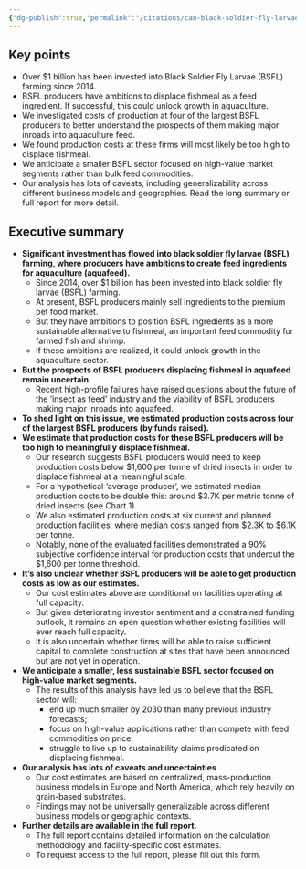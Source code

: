 ```yaml
---
{"dg-publish":true,"permalink":"/citations/can-black-soldier-fly-larvae-bsfl-producers-displace-fishmeal-rethink-priorities/","tags":["insects"],"created":"2025-10-23T17:42:46.049+01:00","updated":"2025-10-23T18:12:10.233+01:00"}
---
```


## Key points

*   Over $1 billion has been invested into Black Soldier Fly Larvae (BSFL) farming since 2014.
*   BSFL producers have ambitions to displace fishmeal as a feed ingredient. If successful, this could unlock growth in aquaculture.
*   We investigated costs of production at four of the largest BSFL producers to better understand the prospects of them making major inroads into aquaculture feed.
*   We found production costs at these firms will most likely be too high to displace fishmeal.
*   We anticipate a smaller BSFL sector focused on high-value market segments rather than bulk feed commodities.
*   Our analysis has lots of caveats, including generalizability across different business models and geographies. Read the long summary or full report for more detail.

## Executive summary

*   **Significant investment has flowed into black soldier fly larvae (BSFL) farming, where producers have ambitions to create feed ingredients for aquaculture (aquafeed).**
    *   Since 2014, over $1 billion has been invested into black soldier fly larvae (BSFL) farming.
    *   At present, BSFL producers mainly sell ingredients to the premium pet food market.
    *   But they have ambitions to position BSFL ingredients as a more sustainable alternative to fishmeal, an important feed commodity for farmed fish and shrimp.
    *   If these ambitions are realized, it could unlock growth in the aquaculture sector.
*   **But the prospects of BSFL producers displacing fishmeal in aquafeed remain uncertain.**
    *   Recent high-profile failures have raised questions about the future of the ‘insect as feed’ industry and the viability of BSFL producers making major inroads into aquafeed.
*   **To shed light on this issue, we estimated production costs across four of the largest BSFL producers (by funds raised).**
*   **We estimate that production costs for these BSFL producers will be too high to meaningfully displace fishmeal.**
    *   Our research suggests BSFL producers would need to keep production costs below $1,600 per tonne of dried insects in order to displace fishmeal at a meaningful scale.
    *   For a hypothetical ‘average producer’, we estimated median production costs to be double this: around $3.7K per metric tonne of dried insects (see Chart 1).
    *   We also estimated production costs at six current and planned production facilities, where median costs ranged from $2.3K to $6.1K per tonne.
    *   Notably, none of the evaluated facilities demonstrated a 90% subjective confidence interval for production costs that undercut the $1,600 per tonne threshold.
*   **It’s also unclear whether BSFL producers will be able to get production costs as low as our estimates.**
    *   Our cost estimates above are conditional on facilities operating at full capacity.
    *   But given deteriorating investor sentiment and a constrained funding outlook, it remains an open question whether existing facilities will ever reach full capacity.
    *   It is also uncertain whether firms will be able to raise sufficient capital to complete construction at sites that have been announced but are not yet in operation.
*   **We anticipate a smaller, less sustainable BSFL sector focused on high-value market segments.**
    *   The results of this analysis have led us to believe that the BSFL sector will:
        *   end up much smaller by 2030 than many previous industry forecasts;
        *   focus on high-value applications rather than compete with feed commodities on price;
        *   struggle to live up to sustainability claims predicated on displacing fishmeal.
*   **Our analysis has lots of caveats and uncertainties**
    *   Our cost estimates are based on centralized, mass-production business models in Europe and North America, which rely heavily on grain-based substrates.
    *   Findings may not be universally generalizable across different business models or geographic contexts.
*   **Further details are available in the full report.**
    *   The full report contains detailed information on the calculation methodology and facility-specific cost estimates.
    *   To request access to the full report, please fill out this form.